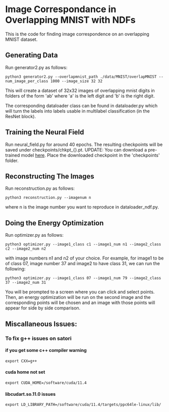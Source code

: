 # Image Correspondance in Overlapping MNIST with NDFs

This is the code for finding image correspondence on an overlapping MNIST dataset.

## Generating Data
Run generator2.py as follows:
```
python3 generator2.py --overlapmnist_path ./data/MNIST/overlapMNIST --num_image_per_class 1000 --image_size 32 32 
```
This will create a dataset of 32x32 images of overlapping mnist digits in folders of the form 'ab' where 'a' is the
left digit and 'b' is the right digit. 

The corresponding dataloader class can be found in dataloader.py which will turn the labels into labels usable in 
multilabel classification (in the ResNet block). 

## Training the Neural Field
Run neural_field.py for around 40 epochs. The resulting checkpoints will be saved under checkpoints/chkpt_{}.pt. 
UPDATE: You can download a pre-trained model [here](https://www.dropbox.com/s/cof2ctfwdesmzix/chkpt_39.pt?dl=0). 
Place the downloaded checkpoint in the 'checkpoints' folder.

## Reconstructing The Images
Run reconstruction.py as follows:
```
python3 reconstruction.py --imagenum n
```
where n is the image number you want to reproduce in dataloader_ndf.py. 

## Doing the Energy Optimization
Run optimizer.py as follows:
```
python3 optimizer.py --image1_class c1 --image1_num n1 --image2_class c2 --image2_num n2
```
with image numbers n1 and n2 of your choice. For example, for image1 to be of class 07, image number 37 and
image2 to have class 31, we can run the following:
```
python3 optimizer.py --image1_class 07 --image1_num 79 --image2_class 37 --image2_num 31
```
You will be prompted to a screen where you can click and select points. Then, an energy optimization will be run on the second image and the corresponding points will be chosen and an image with those points will appear for side by side comparison.

## Miscallaneous Issues:

### To fix g++ issues on satori
#### if you get some c++ compiler warning
```
export CXX=g++
```
#### cuda home not set
```
export CUDA_HOME=/software/cuda/11.4
```
#### libcudart.so.11.0 issues
```
export LD_LIBRARY_PATH=/software/cuda/11.4/targets/ppc64le-linux/lib/
```